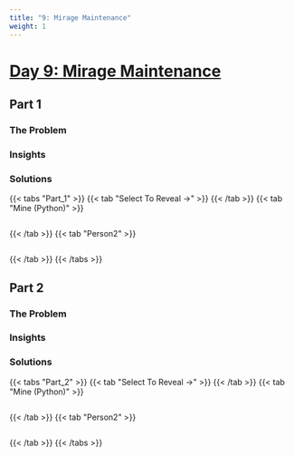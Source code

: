 ```yaml
---
title: "9: Mirage Maintenance"
weight: 1
---
```


# [Day 9: Mirage Maintenance](https://adventofcode.com/2023/day/9)
## Part 1
### The Problem



### Insights



### Solutions

{{< tabs "Part_1" >}}
{{< tab "Select To Reveal ->" >}}
{{< /tab >}}
{{< tab "Mine (Python)" >}}
```python
```
{{< /tab >}}
{{< tab "Person2" >}}
```python
```
{{< /tab >}}
{{< /tabs >}}

## Part 2
### The Problem



### Insights



### Solutions

{{< tabs "Part_2" >}}
{{< tab "Select To Reveal ->" >}}
{{< /tab >}}
{{< tab "Mine (Python)" >}}
```python
```
{{< /tab >}}
{{< tab "Person2" >}}
```python
```
{{< /tab >}}
{{< /tabs >}}